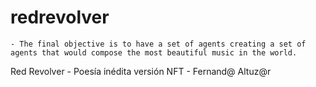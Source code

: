 # redrevolver

    - The final objective is to have a set of agents creating a set of agents that would compose the most beautiful music in the world.

Red Revolver - Poesía inédita versión NFT - Fernand@ Altuz@r
